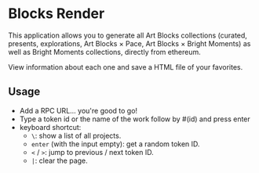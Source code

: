 # Blocks Render

This application allows you to generate all Art Blocks collections (curated, presents, explorations, Art Blocks × Pace, Art Blocks × Bright Moments) as well as Bright Moments collections, directly from ethereum.

View information about each one and save a HTML file of your favorites.

## Usage

- Add a RPC URL... you're good to go!
- Type a token id or the name of the work follow by #(id) and press enter
- keyboard shortcut:
  - `\`: show a list of all projects.
  - `enter` (with the input empty): get a random token ID.
  - `<` / `>`: jump to previous / next token ID.
  - `|`: clear the page.
